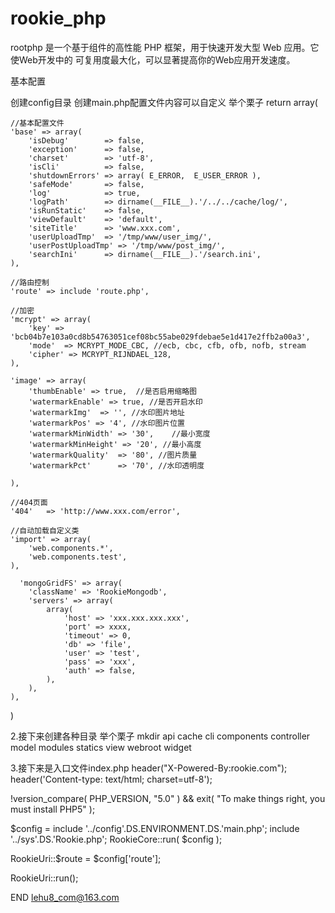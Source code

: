rookie_php
==========

rootphp 是一个基于组件的高性能 PHP 框架，用于快速开发大型 Web 应用。它使Web开发中的 可复用度最大化，可以显著提高你的Web应用开发速度。

基本配置

创建config目录
创建main.php配置文件内容可以自定义
举个栗子
return array(

    //基本配置文件
	'base' => array(
		'isDebug'	     => false,
		'exception'	     => false,
        'charset'        => 'utf-8',
        'isCli'          => false,
        'shutdownErrors' => array( E_ERROR,  E_USER_ERROR ),
        'safeMode'       => false,
        'log'            => true,
        'logPath'        => dirname(__FILE__).'/../../cache/log/',
        'isRunStatic'    => false,
        'viewDefault'    => 'default',
        'siteTitle'      => 'www.xxx.com',
        'userUploadTmp'  => '/tmp/www/user_img/', 
        'userPostUploadTmp' => '/tmp/www/post_img/',
        'searchIni'      => dirname(__FILE__).'/search.ini',
	),
    
    //路由控制
    'route' => include 'route.php',
    
    //加密
    'mcrypt' => array(
        'key' => 'bcb04b7e103a0cd8b54763051cef08bc55abe029fdebae5e1d417e2ffb2a00a3',
        'mode'  => MCRYPT_MODE_CBC, //ecb, cbc, cfb, ofb, nofb, stream 
        'cipher' => MCRYPT_RIJNDAEL_128,
    ),
    
    'image' => array(
        'thumbEnable' => true,  //是否启用缩略图
        'watermarkEnable' => true, //是否开启水印
        'watermarkImg'  => '', //水印图片地址
        'watermarkPos' => '4', //水印图片位置
        'watermarkMinWidth' => '30',    //最小宽度
        'watermarkMinHeight' => '20', //最小高度
        'watermarkQuality'  => '80', //图片质量
        'watermarkPct'      => '70', //水印透明度
        
    ),

    //404页面
    '404'   => 'http://www.xxx.com/error',

    //自动加载自定义类
    'import' => array(
        'web.components.*',
        'web.components.test',
    ),
    
      'mongoGridFS' => array(
        'className' => 'RookieMongodb',
        'servers' => array(
            array(
                'host' => 'xxx.xxx.xxx.xxx',
                'port' => xxxx,
                'timeout' => 0,
                'db' => 'file',
                'user' => 'test',
                'pass' => 'xxx',
                'auth' => false,
            ),    
        ),    
    ),
)

2.接下来创建各种目录
举个栗子
mkdir api cache cli components controller model modules statics view  webroot  widget

3.接下来是入口文件index.php
header("X-Powered-By:rookie.com");
header('Content-type: text/html; charset=utf-8');

!version_compare( PHP_VERSION, "5.0" ) && 
 	exit( "To make things right, you must install PHP5" );

$config = include '../config'.DS.ENVIRONMENT.DS.'main.php';
include '../sys'.DS.'Rookie.php';
RookieCore::run( $config );
  
RookieUri::$route = $config['route'];

RookieUri::run();

END
lehu8_com@163.com
